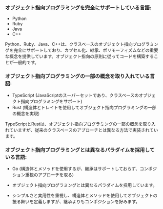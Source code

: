 
### オブジェクト指向プログラミングを完全にサポートしている言語:

- Python
- Ruby
- Java
- C++

Python、Ruby、Java、C++は、クラスベースのオブジェクト指向プログラミングを完全にサポートしており、カプセル化、継承、ポリモーフィズムなどの重要な概念を提供しています。オブジェクト指向の原則に従ってコードを構築することが一般的です。

### オブジェクト指向プログラミングの一部の概念を取り入れている言語:

- TypeScript (JavaScriptのスーパーセットであり、クラスベースのオブジェクト指向プログラミングをサポート)
- Rust (構造体とトレイトを使用してオブジェクト指向プログラミングの一部の概念を実現)

TypeScriptとRustは、オブジェクト指向プログラミングの一部の概念を取り入れていますが、従来のクラスベースのアプローチとは異なる方法で実装されています。

### オブジェクト指向プログラミングとは異なるパラダイムを採用している言語:

- Go (構造体とメソッドを使用するが、継承はサポートしておらず、コンポジション重視のアプローチを取る)

- オブジェクト指向プログラミングとは異なるパラダイムを採用しています。
- シンプルさと実用性を重視し、構造体とメソッドを使用してオブジェクトの振る舞いを定義しますが、継承よりもコンポジションを好みます。